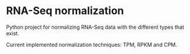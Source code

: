 # RNA-Seq normalization
Python project for normalizing RNA-Seq data with the different types that exist.

Current implemented normalization techniques: TPM, RPKM and CPM.
